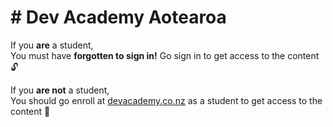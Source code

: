 # # Dev Academy Aotearoa

If you **are** a student,   
You must have **forgotten to sign in!** Go sign in to get access to the content 🔓

If you **are not** a student,  
You should go enroll at [devacademy.co.nz](https://devacademy.co.nz/) as a student to get access to the content 👀
